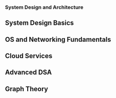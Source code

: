 ### System Design and Architecture


## System Design Basics


## OS and Networking Fundamentals


## Cloud Services


## Advanced DSA


## Graph Theory